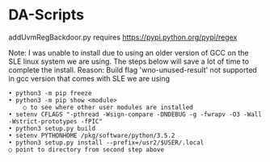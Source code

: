 # DA-Scripts

addUvmRegBackdoor.py requires https://pypi.python.org/pypi/regex

Note: I was unable to install due to using an older version of GCC on the SLE linux system we are using. The steps below will save a lot of time to complete the install. 
Reason: Build flag 'wno-unused-result' not supported in gcc version that comes with SLE we are using


	• python3 -m pip freeze
	• python3 -m pip show <module>
		○ to see where other user modules are installed
	• setenv CFLAGS "-pthread -Wsign-compare -DNDEBUG -g -fwrapv -O3 -Wall -Wstrict-prototypes -fPIC"
	• python3 setup.py build
	• setenv PYTHONHOME /pkg/software/python/3.5.2
	• python3 setup.py install --prefix=/usr2/$USER/.local
  	○ point to directory from second step above
